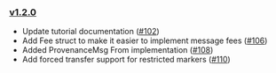 ### [v1.2.0](https://github.com/provenance-io/provwasm/tree/v1.2.0)

* Update tutorial documentation ([#102](https://github.com/provenance-io/provwasm/issues/102))
* Add Fee struct to make it easier to implement message fees ([#106](https://github.com/provenance-io/provwasm/issues/106))
* Added ProvenanceMsg From implementation ([#108](https://github.com/provenance-io/provwasm/issues/102))
* Add forced transfer support for restricted markers ([#110](https://github.com/provenance-io/provwasm/issues/110))
